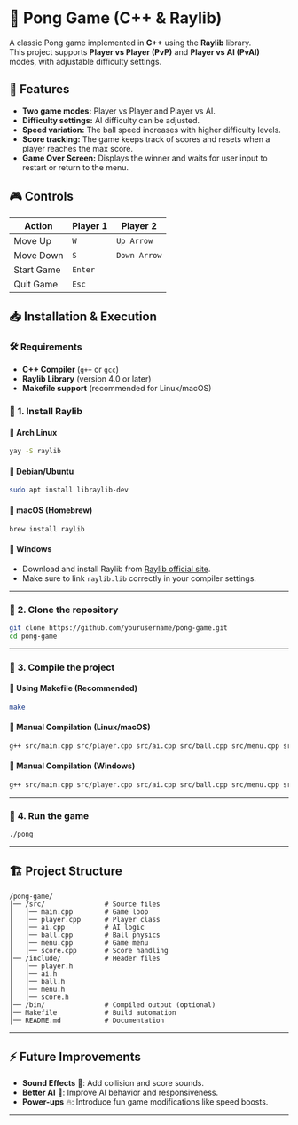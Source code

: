 # 🏓 Pong Game (C++ & Raylib)

A classic Pong game implemented in **C++** using the **Raylib** library.  
This project supports **Player vs Player (PvP)** and **Player vs AI (PvAI)** modes, with adjustable difficulty settings.

## 🚀 Features
- **Two game modes:** Player vs Player and Player vs AI.
- **Difficulty settings:** AI difficulty can be adjusted.
- **Speed variation:** The ball speed increases with higher difficulty levels.
- **Score tracking:** The game keeps track of scores and resets when a player reaches the max score.
- **Game Over Screen:** Displays the winner and waits for user input to restart or return to the menu.

## 🎮 Controls
| Action       | Player 1 | Player 2 |
|-------------|----------|----------|
| Move Up    | `W`      | `Up Arrow` |
| Move Down  | `S`      | `Down Arrow` |
| Start Game | `Enter`  |  |
| Quit Game  | `Esc`    |  |

## 📥 Installation & Execution
### 🛠️ **Requirements**
- **C++ Compiler** (`g++` or `gcc`)
- **Raylib Library** (version 4.0 or later)
- **Makefile support** (recommended for Linux/macOS)

### 📌 **1. Install Raylib**
#### 🔹 **Arch Linux**
```sh
yay -S raylib
```

#### 🔹 **Debian/Ubuntu**
```sh
sudo apt install libraylib-dev
```

#### 🔹 **macOS (Homebrew)**
```sh
brew install raylib
```

#### 🔹 **Windows**
- Download and install Raylib from [Raylib official site](https://www.raylib.com/).
- Make sure to link `raylib.lib` correctly in your compiler settings.

---

### 📌 **2. Clone the repository**
```sh
git clone https://github.com/yourusername/pong-game.git
cd pong-game
```

---

### 📌 **3. Compile the project**
#### 🔹 **Using Makefile (Recommended)**
```sh
make
```

#### 🔹 **Manual Compilation (Linux/macOS)**
```sh
g++ src/main.cpp src/player.cpp src/ai.cpp src/ball.cpp src/menu.cpp src/score.cpp -o pong -lraylib -lGL -lm -lpthread -ldl -lrt -lX11
```

#### 🔹 **Manual Compilation (Windows)**
```sh
g++ src/main.cpp src/player.cpp src/ai.cpp src/ball.cpp src/menu.cpp src/score.cpp -o pong -lraylib
```

---

### 📌 **4. Run the game**
```sh
./pong
```

---

## 🏗️ Project Structure
```
/pong-game/
│── /src/               # Source files
│   │── main.cpp        # Game loop
│   │── player.cpp      # Player class
│   │── ai.cpp          # AI logic
│   │── ball.cpp        # Ball physics
│   │── menu.cpp        # Game menu
│   │── score.cpp       # Score handling
│── /include/           # Header files
│   │── player.h
│   │── ai.h
│   │── ball.h
│   │── menu.h
│   │── score.h
│── /bin/               # Compiled output (optional)
│── Makefile            # Build automation
│── README.md           # Documentation
```

---

## ⚡ Future Improvements
- **Sound Effects** 🎵: Add collision and score sounds.
- **Better AI** 🤖: Improve AI behavior and responsiveness.
- **Power-ups** 🔥: Introduce fun game modifications like speed boosts.

---

